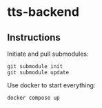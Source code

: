 # tts-backend

## Instructions

Initiate and pull submodules:
```
git submodule init
git submodule update
```

Use docker to start everything:
```
docker compose up
```
